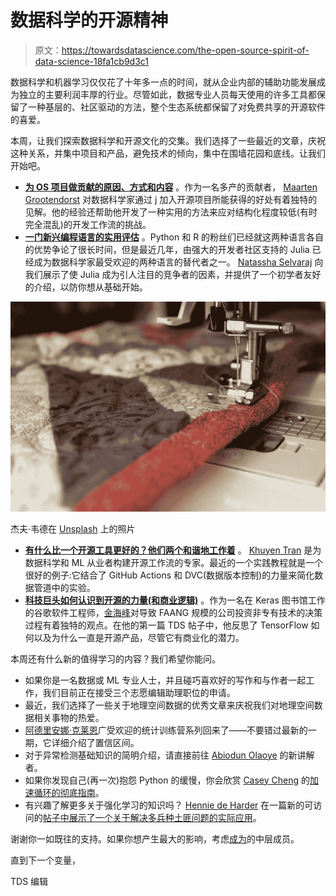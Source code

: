 # 数据科学的开源精神

> 原文：<https://towardsdatascience.com/the-open-source-spirit-of-data-science-18fa1cb9d3c1>

数据科学和机器学习仅仅花了十年多一点的时间，就从企业内部的辅助功能发展成为独立的主要利润丰厚的行业。尽管如此，数据专业人员每天使用的许多工具都保留了一种基层的、社区驱动的方法，整个生态系统都保留了对免费共享的开源软件的喜爱。

本周，让我们探索数据科学和开源文化的交集。我们选择了一些最近的文章，庆祝这种关系，并集中项目和产品，避免技术的倾向，集中在围墙花园和底线。让我们开始吧。

*   [**为 OS 项目做贡献的原因、方式和内容**](/6-lessons-i-learned-from-developing-open-source-projects-4617e26f247c) 。作为一名多产的贡献者， [Maarten Grootendorst](https://medium.com/u/22405c3b2875?source=post_page-----18fa1cb9d3c1--------------------------------) 对数据科学家通过 [j](/6-lessons-i-learned-from-developing-open-source-projects-4617e26f247c) 加入开源项目所能获得的好处有着独特的见解。他的经验还帮助他开发了一种实用的方法来应对结构化程度较低(有时完全混乱)的开发工作流的挑战。
*   [**一门新兴编程语言的实用评估**](/meet-julia-the-future-of-data-science-52414b29ebb) 。Python 和 R 的粉丝们已经就这两种语言各自的优势争论了很长时间，但是最近几年，由强大的开发者社区支持的 Julia 已经成为数据科学家最受欢迎的两种语言的替代者之一。 [Natassha Selvaraj](https://medium.com/u/6a2ef1b1f09d?source=post_page-----18fa1cb9d3c1--------------------------------) 向我们展示了使 Julia 成为引人注目的竞争者的因素，并提供了一个初学者友好的介绍，以防你想从基础开始。

![](img/aefd845510b170f8e939e9365f2fcb32.png)

杰夫·韦德在 [Unsplash](https://unsplash.com?utm_source=medium&utm_medium=referral) 上的照片

*   [**有什么比一个开源工具更好的？他们两个和谐地工作着**](/dvc-github-actions-automatically-rerun-modified-components-of-a-pipeline-a3632519dc42) 。 [Khuyen Tran](https://medium.com/u/84a02493194a?source=post_page-----18fa1cb9d3c1--------------------------------) 是为数据科学和 ML 从业者构建开源工作流的专家。最近的一个实践教程就是一个很好的例子:它结合了 GitHub Actions 和 DVC(数据版本控制)的力量来简化数据管道中的实验。
*   [**科技巨头如何认识到开源的力量(和商业逻辑)**](/tensorflow-is-open-source-but-why-512d849f59d2) 。作为一名在 Keras 图书馆工作的谷歌软件工程师，[金海峰](https://medium.com/u/663f924902d1?source=post_page-----18fa1cb9d3c1--------------------------------)对导致 FAANG 规模的公司投资非专有技术的决策过程有着独特的观点。在他的第一篇 TDS 帖子中，他反思了 TensorFlow 如何以及为什么一直是开源产品，尽管它有商业化的潜力。

本周还有什么新的值得学习的内容？我们希望你能问。

*   如果你是一名数据或 ML 专业人士，并且碰巧喜欢好的写作和与作者一起工作，我们目前正在接受三个志愿编辑助理职位的申请。
*   最近，我们选择了一些关于地理空间数据的优秀文章来庆祝我们对地理空间数据相关事物的热爱。
*   [阿德里安娜·克莱恩](https://medium.com/u/7cd59d41e4d7?source=post_page-----18fa1cb9d3c1--------------------------------)广受欢迎的统计训练营系列回来了——不要错过最新的一期，它详细介绍了置信区间。
*   对于异常检测基础知识的简明介绍，请直接前往 [Abiodun Olaoye](https://medium.com/u/ec14ee65bc42?source=post_page-----18fa1cb9d3c1--------------------------------) 的新讲解者。
*   如果你发现自己(再一次)抱怨 Python 的缓慢，你会欣赏 [Casey Cheng](https://medium.com/u/514ba843cfe4?source=post_page-----18fa1cb9d3c1--------------------------------) 的[加速循环的彻底指南](/the-art-of-speeding-up-python-loop-4970715717c)。
*   有兴趣了解更多关于强化学习的知识吗？ [Hennie de Harder](https://medium.com/u/fb96be98b7b9?source=post_page-----18fa1cb9d3c1--------------------------------) 在一篇新的可访问的[帖子中展示了一个关于解决多兵种土匪问题的实际应用](/solving-multi-armed-bandit-problems-53c73940244a)。

谢谢你一如既往的支持。如果你想产生最大的影响，考虑[成为](https://bit.ly/tds-membership)的中层成员。

直到下一个变量，

TDS 编辑